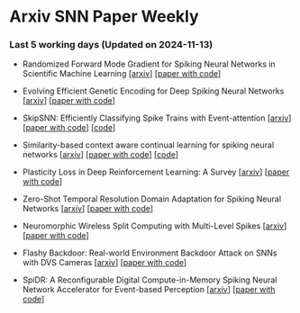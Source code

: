 # Arxiv SNN Paper Weekly


 ### **Last 5 working days (Updated on 2024-11-13)** 


- Randomized Forward Mode Gradient for Spiking Neural Networks in Scientific Machine Learning [[arxiv](https://arxiv.org/abs/2411.07057)] [[paper with code](https://paperswithcode.com/paper/randomized-forward-mode-gradient-for-spiking)]

- Evolving Efficient Genetic Encoding for Deep Spiking Neural Networks [[arxiv](https://arxiv.org/abs/2411.06792)] [[paper with code](https://paperswithcode.com/paper/evolving-efficient-genetic-encoding-for-deep)]

- SkipSNN: Efficiently Classifying Spike Trains with Event-attention [[arxiv](https://arxiv.org/abs/2411.05806)] [[paper with code](https://paperswithcode.com/paper/skipsnn-efficiently-classifying-spike-trains)] [[code](https://github.com/Anonymous6369/SkipSNN)]

- Similarity-based context aware continual learning for spiking neural networks [[arxiv](https://arxiv.org/abs/2411.05802)] [[paper with code](https://paperswithcode.com/paper/similarity-based-context-aware-continual)] [[code](https://github.com/braincog-x/brain-cog)]

- Plasticity Loss in Deep Reinforcement Learning: A Survey [[arxiv](https://arxiv.org/abs/2411.04832)] [[paper with code](https://paperswithcode.com/paper/plasticity-loss-in-deep-reinforcement)]

- Zero-Shot Temporal Resolution Domain Adaptation for Spiking Neural Networks [[arxiv](https://arxiv.org/abs/2411.04760)] [[paper with code](https://paperswithcode.com/paper/zero-shot-temporal-resolution-domain)]

- Neuromorphic Wireless Split Computing with Multi-Level Spikes [[arxiv](https://arxiv.org/abs/2411.04728)] [[paper with code](https://paperswithcode.com/paper/neuromorphic-wireless-split-computing-with)]

- Flashy Backdoor: Real-world Environment Backdoor Attack on SNNs with DVS Cameras [[arxiv](https://arxiv.org/abs/2411.03022)] [[paper with code](https://paperswithcode.com/paper/flashy-backdoor-real-world-environment)]

- SpiDR: A Reconfigurable Digital Compute-in-Memory Spiking Neural Network Accelerator for Event-based Perception [[arxiv](https://arxiv.org/abs/2411.02854)] [[paper with code](https://paperswithcode.com/paper/spidr-a-reconfigurable-digital-compute-in)]

